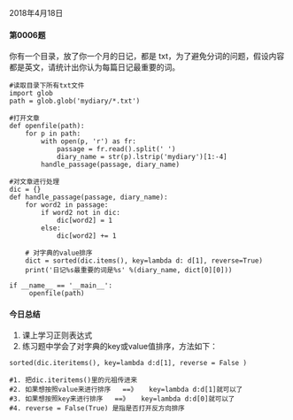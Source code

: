 2018年4月18日
#### 第0006题
你有一个目录，放了你一个月的日记，都是 txt，为了避免分词的问题，假设内容都是英文，请统计出你认为每篇日记最重要的词。

```
#读取目录下所有txt文件
import glob
path = glob.glob('mydiary/*.txt')

#打开文章
def openfile(path):
    for p in path:
        with open(p, 'r') as fr:
            passage = fr.read().split(' ')
            diary_name = str(p).lstrip('mydiary')[1:-4]
        handle_passage(passage, diary_name)

#对文章进行处理
dic = {}
def handle_passage(passage, diary_name):
    for word2 in passage:
        if word2 not in dic:
            dic[word2] = 1
        else:
            dic[word2] += 1

    # 对字典的value排序
    dict = sorted(dic.items(), key=lambda d: d[1], reverse=True)
    print('日记%s最重要的词是%s' %(diary_name, dict[0][0]))

if __name__ == '__main__':
     openfile(path)
```

#### 今日总结
1. 课上学习正则表达式
2. 练习题中学会了对字典的key或value值排序，方法如下：

```
sorted(dic.iteritems(), key=lambda d:d[1], reverse = False )

#1. 把dic.iteritems()里的元祖传进来
#2. 如果想按照value来进行排序   ==》   key=lambda d:d[1]就可以了
#3. 如果想按照key来进行排序   ==》   key=lambda d:d[0]就可以了
#4. reverse = False(True) 是指是否打开反方向排序
```